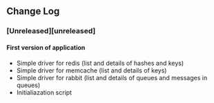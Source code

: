 ## Change Log

### [Unreleased][unreleased]

#### First version of application
- Simple driver for redis (list and details of hashes and keys)
- Simple driver for memcache (list and details of keys)
- Simple driver for rabbit (list and details of queues and messages in queues)
- Initialiazation script
